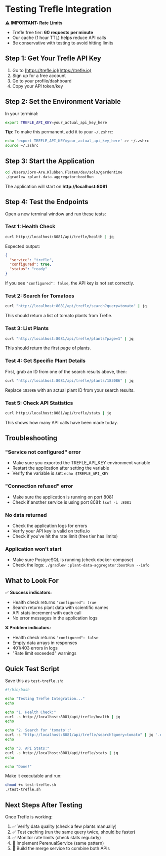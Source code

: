 # Testing Trefle Integration

⚠️ **IMPORTANT: Rate Limits**
- Trefle free tier: **60 requests per minute**
- Our cache (1 hour TTL) helps reduce API calls
- Be conservative with testing to avoid hitting limits

## Step 1: Get Your Trefle API Key

1. Go to [https://trefle.io](https://trefle.io)
2. Sign up for a free account
3. Go to your profile/dashboard
4. Copy your API token/key

## Step 2: Set the Environment Variable

In your terminal:

```bash
export TREFLE_API_KEY=your_actual_api_key_here
```

**Tip**: To make this permanent, add it to your `~/.zshrc`:
```bash
echo 'export TREFLE_API_KEY=your_actual_api_key_here' >> ~/.zshrc
source ~/.zshrc
```

## Step 3: Start the Application

```bash
cd /Users/Jorn-Are.Klubben.Flaten/dev/solo/gardentime
./gradlew :plant-data-aggregator:bootRun
```

The application will start on **http://localhost:8081**

## Step 4: Test the Endpoints

Open a new terminal window and run these tests:

### Test 1: Health Check
```bash
curl http://localhost:8081/api/trefle/health | jq
```

Expected output:
```json
{
  "service": "trefle",
  "configured": true,
  "status": "ready"
}
```

If you see `"configured": false`, the API key is not set correctly.

### Test 2: Search for Tomatoes
```bash
curl "http://localhost:8081/api/trefle/search?query=tomato" | jq
```

This should return a list of tomato plants from Trefle.

### Test 3: List Plants
```bash
curl "http://localhost:8081/api/trefle/plants?page=1" | jq
```

This should return the first page of plants.

### Test 4: Get Specific Plant Details
First, grab an ID from one of the search results above, then:
```bash
curl "http://localhost:8081/api/trefle/plants/183086" | jq
```

Replace `183086` with an actual plant ID from your search results.

### Test 5: Check API Statistics
```bash
curl http://localhost:8081/api/trefle/stats | jq
```

This shows how many API calls have been made today.

## Troubleshooting

### "Service not configured" error
- Make sure you exported the TREFLE_API_KEY environment variable
- Restart the application after setting the variable
- Verify the variable is set: `echo $TREFLE_API_KEY`

### "Connection refused" error
- Make sure the application is running on port 8081
- Check if another service is using port 8081: `lsof -i :8081`

### No data returned
- Check the application logs for errors
- Verify your API key is valid on trefle.io
- Check if you've hit the rate limit (free tier has limits)

### Application won't start
- Make sure PostgreSQL is running (check docker-compose)
- Check the logs: `./gradlew :plant-data-aggregator:bootRun --info`

## What to Look For

✅ **Success indicators:**
- Health check returns `"configured": true`
- Search returns plant data with scientific names
- API stats increment with each call
- No error messages in the application logs

❌ **Problem indicators:**
- Health check returns `"configured": false`
- Empty data arrays in responses
- 401/403 errors in logs
- "Rate limit exceeded" warnings

## Quick Test Script

Save this as `test-trefle.sh`:

```bash
#!/bin/bash

echo "Testing Trefle Integration..."
echo

echo "1. Health Check:"
curl -s http://localhost:8081/api/trefle/health | jq
echo

echo "2. Search for 'tomato':"
curl -s "http://localhost:8081/api/trefle/search?query=tomato" | jq '.data[0] | {id, common_name, scientific_name, family}'
echo

echo "3. API Stats:"
curl -s http://localhost:8081/api/trefle/stats | jq
echo

echo "Done!"
```

Make it executable and run:
```bash
chmod +x test-trefle.sh
./test-trefle.sh
```

## Next Steps After Testing

Once Trefle is working:
1. ✅ Verify data quality (check a few plants manually)
2. ✅ Test caching (run the same query twice, should be faster)
3. ✅ Monitor rate limits (check stats regularly)
4. 🔄 Implement PerenualService (same pattern)
5. 🔄 Build the merge service to combine both APIs
